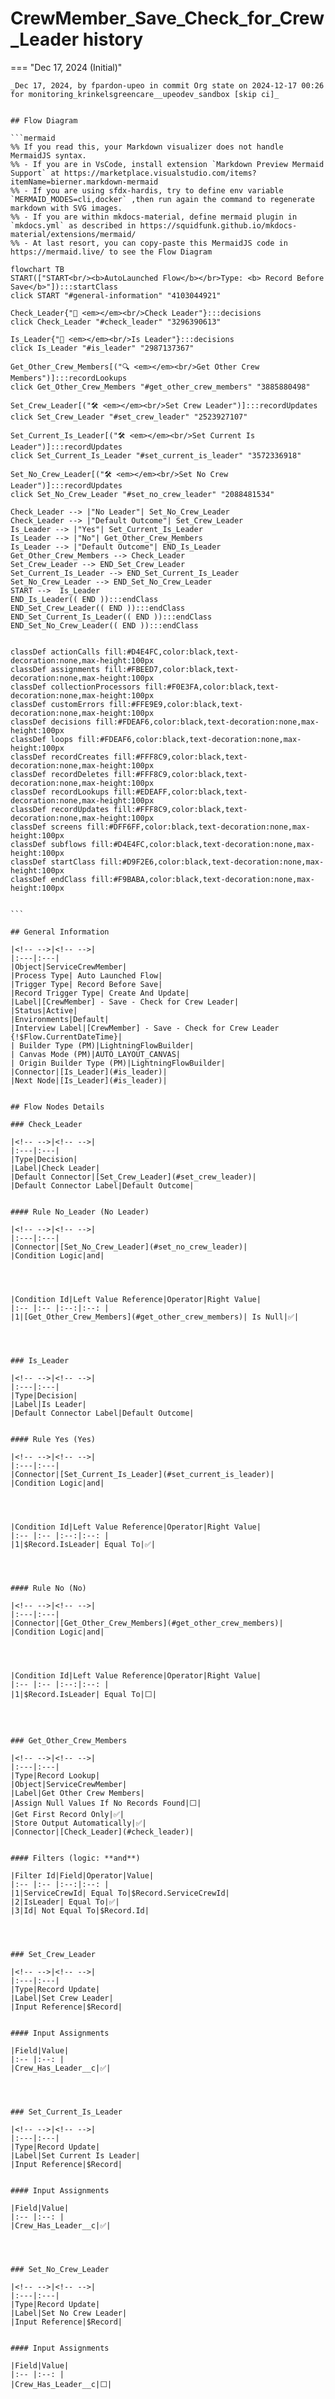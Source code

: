 # CrewMember_Save_Check_for_Crew_Leader history

<!-- This page has been generated to be viewed with mkdocs-material, you can not view it just as markdown . Activate tab plugin following the doc at https://squidfunk.github.io/mkdocs-material/reference/content-tabs/ -->

=== "Dec 17, 2024 (Initial)"

    _Dec 17, 2024, by fpardon-upeo in commit Org state on 2024-12-17 00:26 for monitoring_krinkelsgreencare__upeodev_sandbox [skip ci]_

    
    ## Flow Diagram
    
    ```mermaid
    %% If you read this, your Markdown visualizer does not handle MermaidJS syntax.
    %% - If you are in VsCode, install extension `Markdown Preview Mermaid Support` at https://marketplace.visualstudio.com/items?itemName=bierner.markdown-mermaid
    %% - If you are using sfdx-hardis, try to define env variable `MERMAID_MODES=cli,docker` ,then run again the command to regenerate markdown with SVG images.
    %% - If you are within mkdocs-material, define mermaid plugin in `mkdocs.yml` as described in https://squidfunk.github.io/mkdocs-material/extensions/mermaid/
    %% - At last resort, you can copy-paste this MermaidJS code in https://mermaid.live/ to see the Flow Diagram
    
    flowchart TB
    START(["START<br/><b>AutoLaunched Flow</b></br>Type: <b> Record Before Save</b>"]):::startClass
    click START "#general-information" "4103044921"
    
    Check_Leader{"🔀 <em></em><br/>Check Leader"}:::decisions
    click Check_Leader "#check_leader" "3296390613"
    
    Is_Leader{"🔀 <em></em><br/>Is Leader"}:::decisions
    click Is_Leader "#is_leader" "2987137367"
    
    Get_Other_Crew_Members[("🔍 <em></em><br/>Get Other Crew Members")]:::recordLookups
    click Get_Other_Crew_Members "#get_other_crew_members" "3885880498"
    
    Set_Crew_Leader[("🛠️ <em></em><br/>Set Crew Leader")]:::recordUpdates
    click Set_Crew_Leader "#set_crew_leader" "2523927107"
    
    Set_Current_Is_Leader[("🛠️ <em></em><br/>Set Current Is Leader")]:::recordUpdates
    click Set_Current_Is_Leader "#set_current_is_leader" "3572336918"
    
    Set_No_Crew_Leader[("🛠️ <em></em><br/>Set No Crew Leader")]:::recordUpdates
    click Set_No_Crew_Leader "#set_no_crew_leader" "2088481534"
    
    Check_Leader --> |"No Leader"| Set_No_Crew_Leader
    Check_Leader --> |"Default Outcome"| Set_Crew_Leader
    Is_Leader --> |"Yes"| Set_Current_Is_Leader
    Is_Leader --> |"No"| Get_Other_Crew_Members
    Is_Leader --> |"Default Outcome"| END_Is_Leader
    Get_Other_Crew_Members --> Check_Leader
    Set_Crew_Leader --> END_Set_Crew_Leader
    Set_Current_Is_Leader --> END_Set_Current_Is_Leader
    Set_No_Crew_Leader --> END_Set_No_Crew_Leader
    START -->  Is_Leader
    END_Is_Leader(( END )):::endClass
    END_Set_Crew_Leader(( END )):::endClass
    END_Set_Current_Is_Leader(( END )):::endClass
    END_Set_No_Crew_Leader(( END )):::endClass
    
    
    classDef actionCalls fill:#D4E4FC,color:black,text-decoration:none,max-height:100px
    classDef assignments fill:#FBEED7,color:black,text-decoration:none,max-height:100px
    classDef collectionProcessors fill:#F0E3FA,color:black,text-decoration:none,max-height:100px
    classDef customErrors fill:#FFE9E9,color:black,text-decoration:none,max-height:100px
    classDef decisions fill:#FDEAF6,color:black,text-decoration:none,max-height:100px
    classDef loops fill:#FDEAF6,color:black,text-decoration:none,max-height:100px
    classDef recordCreates fill:#FFF8C9,color:black,text-decoration:none,max-height:100px
    classDef recordDeletes fill:#FFF8C9,color:black,text-decoration:none,max-height:100px
    classDef recordLookups fill:#EDEAFF,color:black,text-decoration:none,max-height:100px
    classDef recordUpdates fill:#FFF8C9,color:black,text-decoration:none,max-height:100px
    classDef screens fill:#DFF6FF,color:black,text-decoration:none,max-height:100px
    classDef subflows fill:#D4E4FC,color:black,text-decoration:none,max-height:100px
    classDef startClass fill:#D9F2E6,color:black,text-decoration:none,max-height:100px
    classDef endClass fill:#F9BABA,color:black,text-decoration:none,max-height:100px
    
    
    ```
    
    ## General Information
    
    |<!-- -->|<!-- -->|
    |:---|:---|
    |Object|ServiceCrewMember|
    |Process Type| Auto Launched Flow|
    |Trigger Type| Record Before Save|
    |Record Trigger Type| Create And Update|
    |Label|[CrewMember] - Save - Check for Crew Leader|
    |Status|Active|
    |Environments|Default|
    |Interview Label|[CrewMember] - Save - Check for Crew Leader {!$Flow.CurrentDateTime}|
    | Builder Type (PM)|LightningFlowBuilder|
    | Canvas Mode (PM)|AUTO_LAYOUT_CANVAS|
    | Origin Builder Type (PM)|LightningFlowBuilder|
    |Connector|[Is_Leader](#is_leader)|
    |Next Node|[Is_Leader](#is_leader)|
    
    
    ## Flow Nodes Details
    
    ### Check_Leader
    
    |<!-- -->|<!-- -->|
    |:---|:---|
    |Type|Decision|
    |Label|Check Leader|
    |Default Connector|[Set_Crew_Leader](#set_crew_leader)|
    |Default Connector Label|Default Outcome|
    
    
    #### Rule No_Leader (No Leader)
    
    |<!-- -->|<!-- -->|
    |:---|:---|
    |Connector|[Set_No_Crew_Leader](#set_no_crew_leader)|
    |Condition Logic|and|
    
    
    
    
    |Condition Id|Left Value Reference|Operator|Right Value|
    |:-- |:-- |:--:|:--: |
    |1|[Get_Other_Crew_Members](#get_other_crew_members)| Is Null|✅|
    
    
    
    
    ### Is_Leader
    
    |<!-- -->|<!-- -->|
    |:---|:---|
    |Type|Decision|
    |Label|Is Leader|
    |Default Connector Label|Default Outcome|
    
    
    #### Rule Yes (Yes)
    
    |<!-- -->|<!-- -->|
    |:---|:---|
    |Connector|[Set_Current_Is_Leader](#set_current_is_leader)|
    |Condition Logic|and|
    
    
    
    
    |Condition Id|Left Value Reference|Operator|Right Value|
    |:-- |:-- |:--:|:--: |
    |1|$Record.IsLeader| Equal To|✅|
    
    
    
    
    #### Rule No (No)
    
    |<!-- -->|<!-- -->|
    |:---|:---|
    |Connector|[Get_Other_Crew_Members](#get_other_crew_members)|
    |Condition Logic|and|
    
    
    
    
    |Condition Id|Left Value Reference|Operator|Right Value|
    |:-- |:-- |:--:|:--: |
    |1|$Record.IsLeader| Equal To|⬜|
    
    
    
    
    ### Get_Other_Crew_Members
    
    |<!-- -->|<!-- -->|
    |:---|:---|
    |Type|Record Lookup|
    |Object|ServiceCrewMember|
    |Label|Get Other Crew Members|
    |Assign Null Values If No Records Found|⬜|
    |Get First Record Only|✅|
    |Store Output Automatically|✅|
    |Connector|[Check_Leader](#check_leader)|
    
    
    #### Filters (logic: **and**)
    
    |Filter Id|Field|Operator|Value|
    |:-- |:-- |:--:|:--: |
    |1|ServiceCrewId| Equal To|$Record.ServiceCrewId|
    |2|IsLeader| Equal To|✅|
    |3|Id| Not Equal To|$Record.Id|
    
    
    
    
    ### Set_Crew_Leader
    
    |<!-- -->|<!-- -->|
    |:---|:---|
    |Type|Record Update|
    |Label|Set Crew Leader|
    |Input Reference|$Record|
    
    
    #### Input Assignments
    
    |Field|Value|
    |:-- |:--: |
    |Crew_Has_Leader__c|✅|
    
    
    
    
    ### Set_Current_Is_Leader
    
    |<!-- -->|<!-- -->|
    |:---|:---|
    |Type|Record Update|
    |Label|Set Current Is Leader|
    |Input Reference|$Record|
    
    
    #### Input Assignments
    
    |Field|Value|
    |:-- |:--: |
    |Crew_Has_Leader__c|✅|
    
    
    
    
    ### Set_No_Crew_Leader
    
    |<!-- -->|<!-- -->|
    |:---|:---|
    |Type|Record Update|
    |Label|Set No Crew Leader|
    |Input Reference|$Record|
    
    
    #### Input Assignments
    
    |Field|Value|
    |:-- |:--: |
    |Crew_Has_Leader__c|⬜|
    
    
    
    
    
    
    
    
    ___
    
    _Documentation generated from branch monitoring_krinkelsgreencare__upeodev_sandbox by [sfdx-hardis](https://sfdx-hardis.cloudity.com), featuring [salesforce-flow-visualiser](https://github.com/toddhalfpenny/salesforce-flow-visualiser)_

